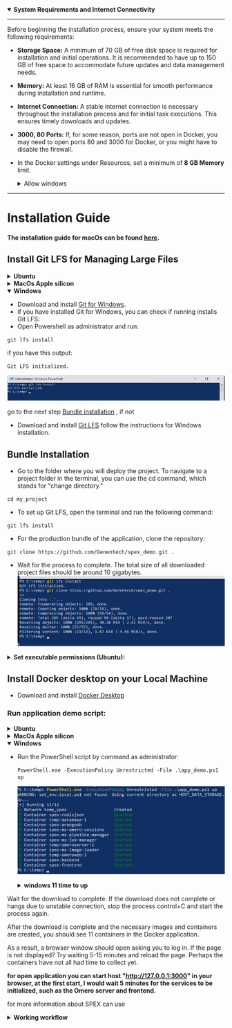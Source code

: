 <details open> <summary><b> System Requirements and Internet Connectivity</b></summary>

---

Before beginning the installation process, ensure your system meets the following requirements:

- **Storage Space:** A minimum of 70 GB of free disk space is required for installation and initial operations. It is recommended to have up to 150 GB of free space to accommodate future updates and data management needs.

- **Memory:** At least 16 GB of RAM is essential for smooth performance during installation and runtime.

- **Internet Connection:** A stable internet connection is necessary throughout the installation process and for initial task executions. This ensures timely downloads and updates.

- **3000, 80 Ports:** If, for some reason, ports are not open in Docker, you may need to open ports 80 and 3000 for Docker, or you might have to disable the firewall.

- In the Docker settings under Resources, set a minimum of **8 GB Memory** limit.

  <details><summary>Allow windows</summary>

  ![allow](workflow/images/allow.png)
  <details>
---
</details>

# Installation Guide
#### The installation guide for macOs can be found [here](README_AppleSilicon.md).
## Install Git LFS for Managing Large Files

<details><summary><b> Ubuntu</b></summary>

- Open Terminal and run:
```
sudo apt update
sudo apt install git-lfs
```
</details>


<details><summary><b> MacOs Apple silicon</b></summary>

#### 1. Open the Terminal application

To open the Terminal on a Mac:
- Open Launchpad.
- Click on the Other folder.
- Click on the Terminal icon to open it.

![Lfs](workflow/images/apple/Terminal.png)

#### 2. Install Homebrew

Install homebrew if you don't already have it
- During the Homebrew installation process, you may need to confirm that you want to proceed. Just follow the on-screen instructions.
```
/bin/bash -c "$(curl -fsSL https://raw.githubusercontent.com/Homebrew/install/HEAD/install.sh)"
```

  ![Lfs](workflow/images/apple/Homebrew_install.png)

- Add Homebrew to the PATH environment variable in Zsh:
```
echo 'eval "$(/opt/homebrew/bin/brew shellenv)"' >> ~/.zprofile
eval "$(/opt/homebrew/bin/brew shellenv)"
```
- Once the Homebrew installation is complete, verify that it is installed correctly by running the command:
```
brew --version
```
![Lfs](workflow/images/apple/Homebrew_install_2.png)

#### 3. Install Git

Download and install Git for macOs</b>

```
brew install git
```
More info [Git for macOs](https://git-scm.com/download/mac).

![Lfs](workflow/images/apple/brew_install_git.png)


#### 4. Install Git LFS for Managing Large Files

```
brew install git-lfs
```

More info [Git for Git LFS](https://git-lfs.com/).

![Lfs](workflow/images/apple/brew_install_git-lfs.png)


</details>


<details open><summary><b> Windows</b></summary>

- Download and install [Git for Windows](https://git-scm.com/download/win).
- if you have installed Git for Windows, you can check if running installs Git LFS:
- Open Powershell as administrator and run:
```
git lfs install
```
if you have this output:
```
Git LFS initialized.
```
![Lfs](workflow/images/1_1.png)


go to the next step [Bundle installation](#bundle-installation)
, if not
- Download and install [Git LFS](https://git-lfs.github.com/)
  follow the instructions for Windows installation.
</details>




<a id="bundle-installation"></a>
## Bundle Installation

- Go to the folder where you will deploy the project.
To navigate to a project folder in the terminal, you can use the cd command, which stands for "change directory."

```
cd my_project
```

- To set up Git LFS, open the terminal and run the following command:
```
git lfs install
```

- For the production bundle of the application, clone the repository:
```
git clone https://github.com/Genentech/spex_demo.git .
```
- Wait for the process to complete. The total size of all downloaded project files should be around 10 gigabytes.
![clone](workflow/images/1_2.png)

<details>
  <summary><b>Set executable permissions (Ubuntu): </b></summary>

  ```
  chmod -R +x .
  ```
</details>

## Install Docker desktop on your Local Machine
- Download and install [Docker Desktop](https://www.docker.com/products/docker-desktop)

### Run application demo script:
<details> <summary><b>Ubuntu</b></summary>

- Execute the application demo script:
  ```
  ./app_demo.sh up
  ```
</details>
  <details><summary><b> MacOs Apple silicon</b></summary>
  Execute the application demo script:

- Set permissions to execute the script
  ```
  chmod +x app_demo_silicon.sh
  ``` 
- Run the script
  ```
  ./app_demo_silicon.sh up
  ```

![run](workflow/images/apple/app_demo_silicon!.png)

</details>
<details open> <summary><b>Windows</b></summary>

- Run the PowerShell script by command as administrator:
  ```
  PowerShell.exe -ExecutionPolicy Unrestricted -File .\app_demo.ps1 up
  ```

  ![run](workflow/images/1_3.png)
  <details><summary><b>windows 11 time to up</b></summary>
    
    ![win11timeline](workflow/images/w11timeline.png)
  </details>
</details>


Wait for the download to complete. If the download does not complete or hangs due to unstable connection, stop the process control+C and start the process again.

After the download is complete and the necessary images and containers are created, you should see 11 containers in the Docker application.

As a result, a browser window should open asking you to log in. If the page is not displayed? Try waiting 5-15 minutes and reload the page. Perhaps the containers have not all had time to collect yet.


**for open application you can start host "http://127.0.0.1:3000" in your browser,
at the first start, I would wait 5 minutes for the services to be initialized, such as the Omero server and frontend.**

for more information about SPEX can use

<details> <summary><b>Working workflow</b></summary>

- login in application use username **root** and password **omero**

![login](workflow/images/2_1.gif)

- ## create process
  To initiate a test process, first select Project 1 and click the **Analyze** button.
  Next, click the "Add Process" button, and enter the name of the process, such as "test".
  Then, access the process by clicking on it in the process list, and proceed to create the first task.
  ![create process](workflow/images/2_2.gif)
- ## create tasks
  Blocks can be connected to each other; the entry point is the choice of what we work with,
  an image or an anndata file. Subsequently, we select the following related blocks,
  which perform data transformation to achieve the desired result.
  ![create tasks](workflow/images/2_3.gif)
- ## run tasks
  All tasks are executed sequentially. You can start all tasks using the "Start ▶" button or the "Play ▶"
  button in each block. Also, you can delete a block if it is not needed.
  ![run tasks](workflow/images/2_4.gif)
  - ## Fix errors
  During the initial launch, related libraries are downloaded from the internet.
  If the internet connection is unstable, the installation may fail, indicated by a red flag over the task name.
  To reinitialize the installation or restart the task, you need to press the play button **▶** as shown below.
  ![errors](workflow/images/2_5.gif)
  - ## View results
  The results of the pipeline execution can be viewed in the review tab.
  If for some reason they are not displayed, you can request the data to be regenerated by pressing the
  "Delete zarr data" button and then the "Create zarr data" button.
  ![results](workflow/images/2_6.gif)
</details>